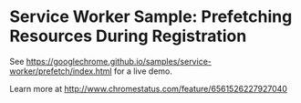 Service Worker Sample: Prefetching Resources During Registration
===
See https://googlechrome.github.io/samples/service-worker/prefetch/index.html for a live demo.

Learn more at http://www.chromestatus.com/feature/6561526227927040
